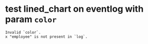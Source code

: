 # test lined_chart on eventlog with param `color`

    Invalid `color`.
    x "employee" is not present in `log`.

